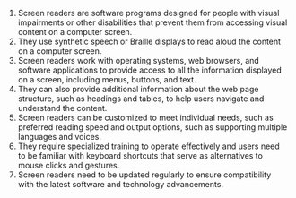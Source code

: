

1. Screen readers are software programs designed for people with visual impairments or other disabilities that prevent them from accessing visual content on a computer screen.
2. They use synthetic speech or Braille displays to read aloud the content on a computer screen.
3. Screen readers work with operating systems, web browsers, and software applications to provide access to all the information displayed on a screen, including menus, buttons, and text.
4. They can also provide additional information about the web page structure, such as headings and tables, to help users navigate and understand the content.
5. Screen readers can be customized to meet individual needs, such as preferred reading speed and output options, such as supporting multiple languages and voices.
6. They require specialized training to operate effectively and users need to be familiar with keyboard shortcuts that serve as alternatives to mouse clicks and gestures.
7. Screen readers need to be updated regularly to ensure compatibility with the latest software and technology advancements.